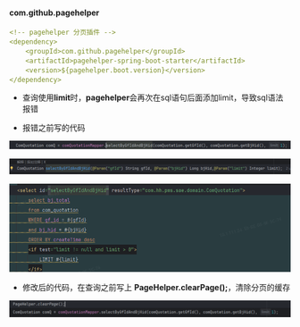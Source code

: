 #### com.github.pagehelper

```yml
<!-- pagehelper 分页插件 -->
<dependency>
    <groupId>com.github.pagehelper</groupId>
    <artifactId>pagehelper-spring-boot-starter</artifactId>
    <version>${pagehelper.boot.version}</version>
</dependency>
```

- 查询使用**limit**时，**pagehelper**会再次在sql语句后面添加limit，导致sql语法报错

- 报错之前写的代码

![image-20250228164947786](WorkProblemPoints.assets/image-20250228164947786.png)

![image-20250228164958650](WorkProblemPoints.assets/image-20250228164958650.png)

![image-20250228165008455](WorkProblemPoints.assets/image-20250228165008455.png)

- 修改后的代码，在查询之前写上 **PageHelper.clearPage();**，清除分页的缓存

![image-20250228165120620](WorkProblemPoints.assets/image-20250228165120620.png)

